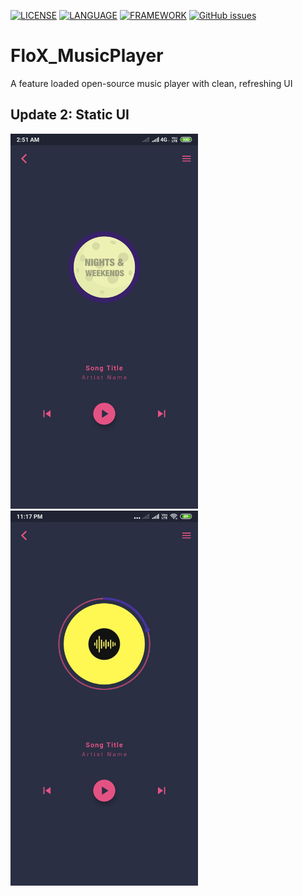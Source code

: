 
[![LICENSE](https://img.shields.io/github/license/Purukitto/FloX_MusicPlayer?style=flat-square)](https://github.com/Purukitto/FloX_MusicPlayer/blob/master/LICENSE)  [![LANGUAGE](https://img.shields.io/static/v1?label=Language&message=Dart&color=blue)](https://dart.dev/)   [![FRAMEWORK](https://img.shields.io/static/v1?label=Framework&message=Flutter&color=blue)](https://flutter.dev/)    [![GitHub issues](https://img.shields.io/github/issues/Purukitto/FloX_MusicPlayer?style=flat-square)](https://github.com/Purukitto/FloX_MusicPlayer/issues)

# FloX_MusicPlayer
A feature loaded open-source music player with clean, refreshing UI


## Update 2: Static UI

<img src="https://github.com/Purukitto/FloX_MusicPlayer/blob/master/git_assests/1.png"  width="300">  <img src="https://github.com/Purukitto/FloX_MusicPlayer/blob/master/git_assests/2.png"  width="300">

